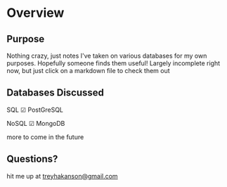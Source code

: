 # Overview

## Purpose

Nothing crazy, just notes I've taken on various databases for my own purposes. Hopefully someone finds them useful! Largely incomplete right now, but just click on a markdown file to check them out

## Databases Discussed

SQL
☑ PostGreSQL

NoSQL
☑ MongoDB

more to come in the future

## Questions?

hit me up at treyhakanson@gmail.com